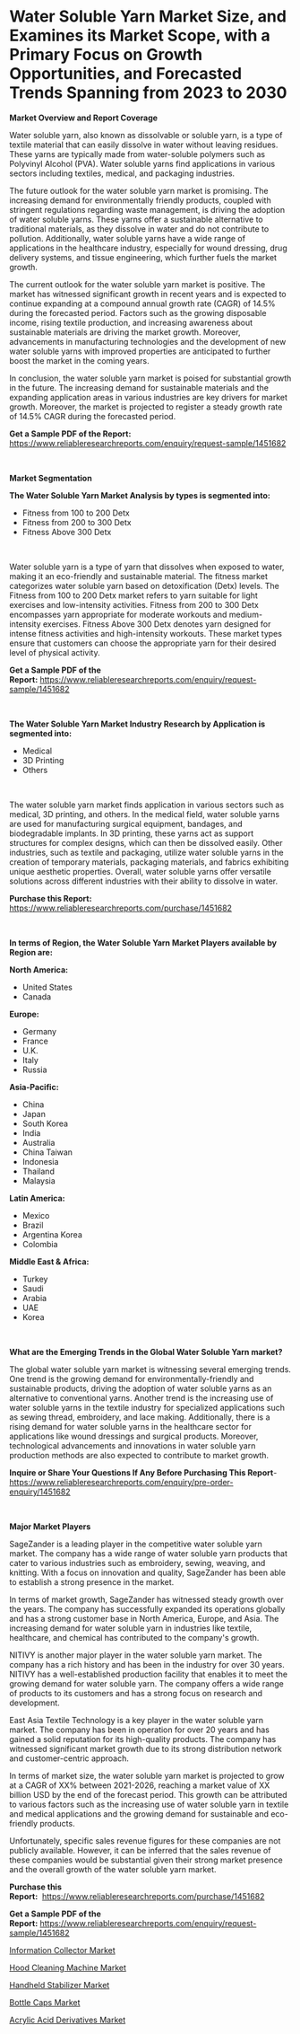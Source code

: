 <p><h1>Water Soluble Yarn Market Size, and Examines its Market Scope, with a Primary Focus on Growth Opportunities, and Forecasted Trends Spanning from 2023 to 2030</h1></p><p><strong>Market Overview and Report Coverage</strong></p>
<p><p>Water soluble yarn, also known as dissolvable or soluble yarn, is a type of textile material that can easily dissolve in water without leaving residues. These yarns are typically made from water-soluble polymers such as Polyvinyl Alcohol (PVA). Water soluble yarns find applications in various sectors including textiles, medical, and packaging industries.</p><p>The future outlook for the water soluble yarn market is promising. The increasing demand for environmentally friendly products, coupled with stringent regulations regarding waste management, is driving the adoption of water soluble yarns. These yarns offer a sustainable alternative to traditional materials, as they dissolve in water and do not contribute to pollution. Additionally, water soluble yarns have a wide range of applications in the healthcare industry, especially for wound dressing, drug delivery systems, and tissue engineering, which further fuels the market growth.</p><p>The current outlook for the water soluble yarn market is positive. The market has witnessed significant growth in recent years and is expected to continue expanding at a compound annual growth rate (CAGR) of 14.5% during the forecasted period. Factors such as the growing disposable income, rising textile production, and increasing awareness about sustainable materials are driving the market growth. Moreover, advancements in manufacturing technologies and the development of new water soluble yarns with improved properties are anticipated to further boost the market in the coming years.</p><p>In conclusion, the water soluble yarn market is poised for substantial growth in the future. The increasing demand for sustainable materials and the expanding application areas in various industries are key drivers for market growth. Moreover, the market is projected to register a steady growth rate of 14.5% CAGR during the forecasted period.</p></p>
<p><strong>Get a Sample PDF of the Report:</strong> <a href="https://www.reliableresearchreports.com/enquiry/request-sample/1451682">https://www.reliableresearchreports.com/enquiry/request-sample/1451682</a></p>
<p>&nbsp;</p>
<p><strong>Market Segmentation</strong></p>
<p><strong>The Water Soluble Yarn Market Analysis by types is segmented into:</strong></p>
<p><ul><li>Fitness from 100 to 200 Detx</li><li>Fitness from 200 to 300 Detx</li><li>Fitness Above 300 Detx</li></ul></p>
<p>&nbsp;</p>
<p><p>Water soluble yarn is a type of yarn that dissolves when exposed to water, making it an eco-friendly and sustainable material. The fitness market categorizes water soluble yarn based on detoxification (Detx) levels. The Fitness from 100 to 200 Detx market refers to yarn suitable for light exercises and low-intensity activities. Fitness from 200 to 300 Detx encompasses yarn appropriate for moderate workouts and medium-intensity exercises. Fitness Above 300 Detx denotes yarn designed for intense fitness activities and high-intensity workouts. These market types ensure that customers can choose the appropriate yarn for their desired level of physical activity.</p></p>
<p><strong>Get a Sample PDF of the Report:</strong>&nbsp;<a href="https://www.reliableresearchreports.com/enquiry/request-sample/1451682">https://www.reliableresearchreports.com/enquiry/request-sample/1451682</a></p>
<p>&nbsp;</p>
<p><strong>The Water Soluble Yarn Market Industry Research by Application is segmented into:</strong></p>
<p><ul><li>Medical</li><li>3D Printing</li><li>Others</li></ul></p>
<p>&nbsp;</p>
<p><p>The water soluble yarn market finds application in various sectors such as medical, 3D printing, and others. In the medical field, water soluble yarns are used for manufacturing surgical equipment, bandages, and biodegradable implants. In 3D printing, these yarns act as support structures for complex designs, which can then be dissolved easily. Other industries, such as textile and packaging, utilize water soluble yarns in the creation of temporary materials, packaging materials, and fabrics exhibiting unique aesthetic properties. Overall, water soluble yarns offer versatile solutions across different industries with their ability to dissolve in water.</p></p>
<p><strong>Purchase this Report:</strong>&nbsp; <a href="https://www.reliableresearchreports.com/purchase/1451682">https://www.reliableresearchreports.com/purchase/1451682</a></p>
<p>&nbsp;</p>
<p><strong>In terms of Region, the Water Soluble Yarn Market Players available by Region are:</strong></p>
<p>
    <p> <strong> North America: </strong>
        <ul>
            <li>United States</li>
            <li>Canada</li>
        </ul>
        </p> 
    <p> <strong> Europe: </strong>
        <ul>
            <li>Germany</li>
            <li>France</li>
            <li>U.K.</li>
            <li>Italy</li>
            <li>Russia</li>
        </ul>
        </p> 
    <p> <strong> Asia-Pacific: </strong>
        <ul>
            <li>China</li>
            <li>Japan</li>
            <li>South Korea</li>
            <li>India</li>
            <li>Australia</li>
            <li>China Taiwan</li>
            <li>Indonesia</li>
            <li>Thailand</li>
            <li>Malaysia</li>
        </ul>
        </p> 
    <p> <strong> Latin America: </strong>
        <ul>
            <li>Mexico</li>
            <li>Brazil</li>
            <li>Argentina Korea</li>
            <li>Colombia</li>
        </ul>
        </p> 
    <p> <strong> Middle East & Africa: </strong>
        <ul>
            <li>Turkey</li>
            <li>Saudi</li>
            <li>Arabia</li>
            <li>UAE</li>
            <li>Korea</li>
        </ul>
    </p>
    </p>
<p>&nbsp;</p>
<p><strong>What are the Emerging Trends in the Global Water Soluble Yarn market?</strong></p>
<p><p>The global water soluble yarn market is witnessing several emerging trends. One trend is the growing demand for environmentally-friendly and sustainable products, driving the adoption of water soluble yarns as an alternative to conventional yarns. Another trend is the increasing use of water soluble yarns in the textile industry for specialized applications such as sewing thread, embroidery, and lace making. Additionally, there is a rising demand for water soluble yarns in the healthcare sector for applications like wound dressings and surgical products. Moreover, technological advancements and innovations in water soluble yarn production methods are also expected to contribute to market growth.</p></p>
<p><strong>Inquire or Share Your Questions If Any Before Purchasing This Report</strong>- <a href="https://www.reliableresearchreports.com/enquiry/pre-order-enquiry/1451682">https://www.reliableresearchreports.com/enquiry/pre-order-enquiry/1451682</a></p>
<p>&nbsp;</p>
<p><strong>Major Market Players</strong></p>
<p><p>SageZander is a leading player in the competitive water soluble yarn market. The company has a wide range of water soluble yarn products that cater to various industries such as embroidery, sewing, weaving, and knitting. With a focus on innovation and quality, SageZander has been able to establish a strong presence in the market.</p><p>In terms of market growth, SageZander has witnessed steady growth over the years. The company has successfully expanded its operations globally and has a strong customer base in North America, Europe, and Asia. The increasing demand for water soluble yarn in industries like textile, healthcare, and chemical has contributed to the company's growth.</p><p>NITIVY is another major player in the water soluble yarn market. The company has a rich history and has been in the industry for over 30 years. NITIVY has a well-established production facility that enables it to meet the growing demand for water soluble yarn. The company offers a wide range of products to its customers and has a strong focus on research and development.</p><p>East Asia Textile Technology is a key player in the water soluble yarn market. The company has been in operation for over 20 years and has gained a solid reputation for its high-quality products. The company has witnessed significant market growth due to its strong distribution network and customer-centric approach.</p><p>In terms of market size, the water soluble yarn market is projected to grow at a CAGR of XX% between 2021-2026, reaching a market value of XX billion USD by the end of the forecast period. This growth can be attributed to various factors such as the increasing use of water soluble yarn in textile and medical applications and the growing demand for sustainable and eco-friendly products.</p><p>Unfortunately, specific sales revenue figures for these companies are not publicly available. However, it can be inferred that the sales revenue of these companies would be substantial given their strong market presence and the overall growth of the water soluble yarn market.</p></p>
<p><strong>Purchase this Report:</strong>&nbsp;&nbsp;<a href="https://www.reliableresearchreports.com/purchase/1451682">https://www.reliableresearchreports.com/purchase/1451682</a></p>
<p></p>
<p><strong>Get a Sample PDF of the Report:</strong>&nbsp;<a href="https://www.reliableresearchreports.com/enquiry/request-sample/1451682">https://www.reliableresearchreports.com/enquiry/request-sample/1451682</a></p>
<p><p><a href="https://medium.com/@jeremybates83/information-collector-market-competitive-analysis-market-trends-and-forecast-to-2030-7c3f454cd12e">Information Collector Market</a></p><p><a href="https://medium.com/@boydsmitham726/hood-cleaning-machine-market-insight-market-trends-growth-forecasted-from-2023-to-2030-581b1d8c6640">Hood Cleaning Machine Market</a></p><p><a href="https://medium.com/@nicholasstewart02/handheld-stabilizer-market-the-key-to-successful-business-strategy-forecast-till-2030-e8d038a437d2">Handheld Stabilizer Market</a></p><p><a href="https://github.com/AKSHATREPORTPRIME/Market-Research-Report-List-1/blob/main/bottle-caps-market.md">Bottle Caps Market</a></p><p><a href="https://github.com/lilstefpacute/Market-Research-Report-List-1/blob/main/acrylic-acid-derivatives-market.md">Acrylic Acid Derivatives Market</a></p></p>